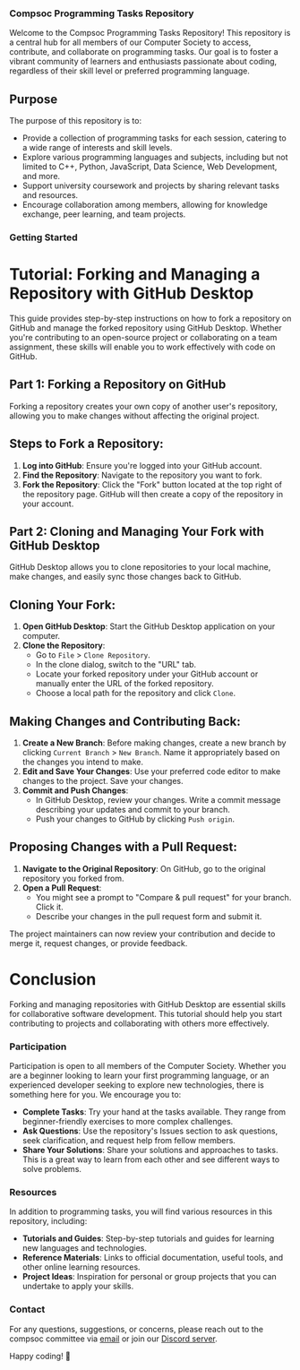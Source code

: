 ### Compsoc Programming Tasks Repository

Welcome to the Compsoc Programming Tasks Repository! This repository is a central hub for all members of our Computer Society to access, contribute, and collaborate on programming tasks. Our goal is to foster a vibrant community of learners and enthusiasts passionate about coding, regardless of their skill level or preferred programming language.

## Purpose

The purpose of this repository is to:

- Provide a collection of programming tasks for each session, catering to a wide range of interests and skill levels.
- Explore various programming languages and subjects, including but not limited to C++, Python, JavaScript, Data Science, Web Development, and more.
- Support university coursework and projects by sharing relevant tasks and resources.
- Encourage collaboration among members, allowing for knowledge exchange, peer learning, and team projects.

### Getting Started

# Tutorial: Forking and Managing a Repository with GitHub Desktop

This guide provides step-by-step instructions on how to fork a repository on GitHub and manage the forked repository using GitHub Desktop. Whether you're contributing to an open-source project or collaborating on a team assignment, these skills will enable you to work effectively with code on GitHub.

## Part 1: Forking a Repository on GitHub

Forking a repository creates your own copy of another user's repository, allowing you to make changes without affecting the original project.

## Steps to Fork a Repository:

1. **Log into GitHub**: Ensure you're logged into your GitHub account.
2. **Find the Repository**: Navigate to the repository you want to fork.
3. **Fork the Repository**: Click the "Fork" button located at the top right of the repository page. GitHub will then create a copy of the repository in your account.

## Part 2: Cloning and Managing Your Fork with GitHub Desktop

GitHub Desktop allows you to clone repositories to your local machine, make changes, and easily sync those changes back to GitHub.

## Cloning Your Fork:

1. **Open GitHub Desktop**: Start the GitHub Desktop application on your computer.
2. **Clone the Repository**:
    - Go to `File` > `Clone Repository`.
    - In the clone dialog, switch to the "URL" tab.
    - Locate your forked repository under your GitHub account or manually enter the URL of the forked repository.
    - Choose a local path for the repository and click `Clone`.

## Making Changes and Contributing Back:

1. **Create a New Branch**: Before making changes, create a new branch by clicking `Current Branch` > `New Branch`. Name it appropriately based on the changes you intend to make.
2. **Edit and Save Your Changes**: Use your preferred code editor to make changes to the project. Save your changes.
3. **Commit and Push Changes**:
    - In GitHub Desktop, review your changes. Write a commit message describing your updates and commit to your branch.
    - Push your changes to GitHub by clicking `Push origin`.

## Proposing Changes with a Pull Request:

1. **Navigate to the Original Repository**: On GitHub, go to the original repository you forked from.
2. **Open a Pull Request**:
    - You might see a prompt to "Compare & pull request" for your branch. Click it.
    - Describe your changes in the pull request form and submit it.

The project maintainers can now review your contribution and decide to merge it, request changes, or provide feedback.

# Conclusion

Forking and managing repositories with GitHub Desktop are essential skills for collaborative software development. This tutorial should help you start contributing to projects and collaborating with others more effectively.

### Participation

Participation is open to all members of the Computer Society. Whether you are a beginner looking to learn your first programming language, or an experienced developer seeking to explore new technologies, there is something here for you. We encourage you to:

- **Complete Tasks**: Try your hand at the tasks available. They range from beginner-friendly exercises to more complex challenges.
- **Ask Questions**: Use the repository's Issues section to ask questions, seek clarification, and request help from fellow members.
- **Share Your Solutions**: Share your solutions and approaches to tasks. This is a great way to learn from each other and see different ways to solve problems.

### Resources

In addition to programming tasks, you will find various resources in this repository, including:

- **Tutorials and Guides**: Step-by-step tutorials and guides for learning new languages and technologies.
- **Reference Materials**: Links to official documentation, useful tools, and other online learning resources.
- **Project Ideas**: Inspiration for personal or group projects that you can undertake to apply your skills.


### Contact

For any questions, suggestions, or concerns, please reach out to the compsoc committee via [email](mailto:compsocplymouth@outlook.com) or join our [Discord server](https://discord.gg/example](https://discord.gg/5NvqyKnXrB)https://discord.gg/5NvqyKnXrB).

Happy coding! 🚀
